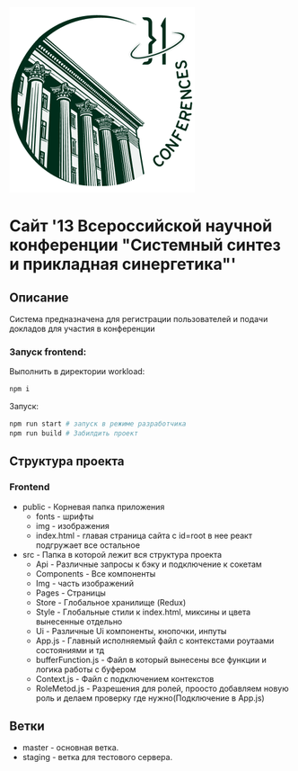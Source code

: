 ![alt text](./front/src/assets/img/logo.png)

# Сайт '13 Всероссийской научной конференции "Системный синтез и прикладная синергетика"'

## Описание
Система предназначена для регистрации пользователей и подачи докладов для участия в конференции


### Запуск frontend:
Выполнить в директории workload:
```bash
npm i
```
Запуск:
```bash
npm run start # запуск в режиме разработчика
npm run build # Забилдить проект 
```

## Структура проекта
### Frontend
- public - Корневая папка приложения
  - fonts - шрифты
  - img - изображения
  - index.html - главая страница сайта c id=root в нее реакт подгружает все остальное
- src - Папка в которой лежит вся структура проекта
  -  Api - Различные запросы к бэку и подключение к сокетам
  -  Components - Все компоненты
  -  Img - часть изображений
  -  Pages - Страницы
  -  Store - Глобальное хранилище (Redux)
  -  Style - Глобальные стили к index.html, миксины и цвета вынесенные отдельно
  -  Ui - Различные Ui компоненты, кнопочки, инпуты
  -  App.js - Главный исполняемый файл с контекстами роутаами состояниями и тд
  -  bufferFunction.js - Файл в который вынесены все функции и логика работы с буфером
  -  Context.js - Файл с подключением контекстов
  -  RoleMetod.js - Разрешения для ролей, проосто добавляем новую роль и делаем проверку где нужно(Подключение в App.js)
 
## Ветки

* master - основная ветка.
* staging - ветка для тестового сервера.
